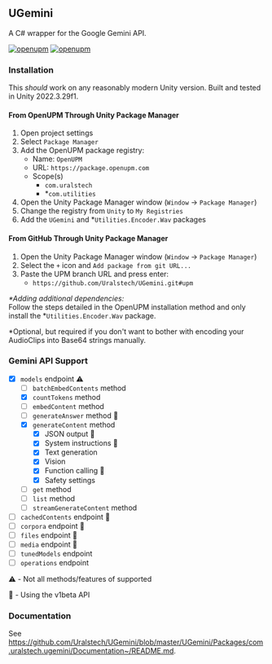 ## UGemini

A C# wrapper for the Google Gemini API.

[![openupm](https://img.shields.io/npm/v/com.uralstech.ugemini?label=openupm&registry_uri=https://package.openupm.com)](https://openupm.com/packages/com.uralstech.ugemini/)
[![openupm](https://img.shields.io/badge/dynamic/json?color=brightgreen&label=downloads&query=%24.downloads&suffix=%2Fmonth&url=https%3A%2F%2Fpackage.openupm.com%2Fdownloads%2Fpoint%2Flast-month%2Fcom.uralstech.ugemini)](https://openupm.com/packages/com.uralstech.ugemini/)

### Installation

This *should* work on any reasonably modern Unity version. Built and tested in Unity 2022.3.29f1.

#### From OpenUPM Through Unity Package Manager

1. Open project settings
2. Select `Package Manager`
3. Add the OpenUPM package registry:
    - Name: `OpenUPM`
    - URL: `https://package.openupm.com`
    - Scope(s)
        - `com.uralstech`
        - *`com.utilities`
4. Open the Unity Package Manager window (`Window` -> `Package Manager`)
5. Change the registry from `Unity` to `My Registries`
6. Add the `UGemini` and *`Utilities.Encoder.Wav` packages

#### From GitHub Through Unity Package Manager

1. Open the Unity Package Manager window (`Window` -> `Package Manager`)
2. Select the `+` icon and `Add package from git URL...`
3. Paste the UPM branch URL and press enter:
    - `https://github.com/Uralstech/UGemini.git#upm`

*\*Adding additional dependencies:*<br/>
Follow the steps detailed in the OpenUPM installation method and only install the *`Utilities.Encoder.Wav` package.

*Optional, but required if you don't want to bother with encoding your AudioClips into Base64 strings manually.

### Gemini API Support

- [x] `models` endpoint :warning:
    - [ ] `batchEmbedContents` method
    - [x] `countTokens` method
    - [ ] `embedContent` method
    - [ ] `generateAnswer` method :test_tube:
    - [x] `generateContent` method
        - [x] JSON output :test_tube:
        - [x] System instructions :test_tube:
        - [x] Text generation
        - [x] Vision
        - [x] Function calling :test_tube:
        - [x] Safety settings

    - [ ] `get` method
    - [ ] `list` method
    - [ ] `streamGenerateContent` method
    
- [ ] `cachedContents` endpoint :test_tube:
- [ ] `corpora` endpoint :test_tube:
- [ ] `files` endpoint :test_tube:
- [ ] `media` endpoint :test_tube:
- [ ] `tunedModels` endpoint
- [ ] `operations` endpoint

:warning: - Not all methods/features of supported

:test_tube: - Using the v1beta API

### Documentation

See <https://github.com/Uralstech/UGemini/blob/master/UGemini/Packages/com.uralstech.ugemini/Documentation~/README.md>.
